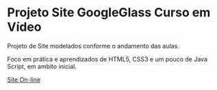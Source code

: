 # Projeto Site GoogleGlass Curso em Vídeo

Projeto de Site modelados conforme o andamento das aulas.

Foco em  prática e aprendizados de HTML5, CSS3 e um pouco de Java Script, em ambito inicial.

[Site On-line](https://shaffercursoemvideo.000webhostapp.com/index.html)
